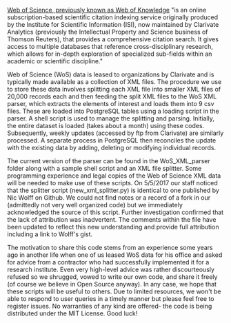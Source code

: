 [Web of Science, previously known as Web of Knowledge](https://en.wikipedia.org/wiki/Web_of_Science) "is an online subscription-based scientific citation indexing service originally produced by the Institute for Scientific Information (ISI), now maintained by Clarivate Analytics (previously the Intellectual Property and Science business of Thomson Reuters), that provides a comprehensive citation search. It gives access to multiple databases that reference cross-disciplinary research, which allows for in-depth exploration of specialized sub-fields within an academic or scientific discipline."

Web of Science (WoS) data is leased to organizations by Clarivate and is typically made available as a collection of XML files. The procedure we use to store these data involves splitting each XML file into smaller XML files of 20,000 records each and then feeding the split XML files to the WoS XML parser, which extracts the elements of interest and loads them into 9 csv files. These are loaded into PostgreSQL tables using a loading script in the parser. A shell script is used to manage the splitting and parsing. Initially, the entire dataset is loaded (takes about a month) using these codes. Subsequently, weekly updates (accessed by ftp from Clarivate) are similarly processed. A separate process in PostgreSQL then reconciles the update with the existing data by adding, deleting or modifying individual records. 

The current version of the parser can be found in the WoS_XML_parser folder along with a sample shell script and an XML file splitter. Some programming experience and legal copies of the Web of Science XML data will be needed to make use of these scripts. On 5/5/2017 our staff noticed that the splitter script (new_xml_splitter.py) is identical to one published by Nic Wolff on Github. We could not find notes or a record of a fork in our (admittedly not very well organized code) but we immediately acknowledged the source of this script. Further investigation confirmed that the lack of attribution was inadvertent. The comments within the file have been updated to reflect this new understanding and provide full attribution including a link to Wolff's gist.

The motivation to share this code stems from an experience some years ago in another life when one of us leased WoS data for his office and asked for advice from a contractor who had successfully implemented it for a research institute. Even very high-level advice was rather discourteously refused so we shrugged, vowed to write our own code, and share it freely (of course we believe in Open Source anyway). In any case, we hope that these scripts will be useful to others. Due to limited resources, we won't be able to respond to user queries in a timely manner but please feel free to register issues. No warranties of any kind are offered- the code is being distributed under the MIT License. Good luck! 
